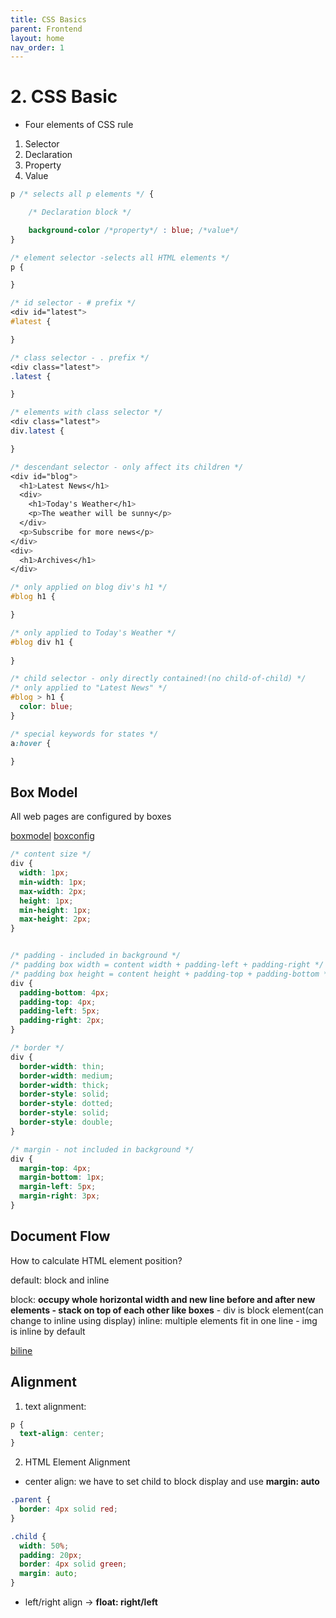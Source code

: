 ```yaml
---
title: CSS Basics
parent: Frontend 
layout: home
nav_order: 1
---
```


# 2. CSS Basic
* Four elements of CSS rule

1) Selector
2) Declaration
3) Property
4) Value

```css
p /* selects all p elements */ {

    /* Declaration block */

    background-color /*property*/ : blue; /*value*/
} 

/* element selector -selects all HTML elements */
p {

}

/* id selector - # prefix */
<div id="latest">
#latest {

}

/* class selector - . prefix */
<div class="latest">
.latest {

}

/* elements with class selector */
<div class="latest">
div.latest {

}

/* descendant selector - only affect its children */
<div id="blog">
  <h1>Latest News</h1>
  <div>
    <h1>Today's Weather</h1>
    <p>The weather will be sunny</p>
  </div>
  <p>Subscribe for more news</p>
</div>
<div>
  <h1>Archives</h1>
</div>

/* only applied on blog div's h1 */
#blog h1 {

}

/* only applied to Today's Weather */
#blog div h1 {
    
}

/* child selector - only directly contained!(no child-of-child) */
/* only applied to "Latest News" */
#blog > h1 {
  color: blue;
}

/* special keywords for states */
a:hover {

}
```


## Box Model
All web pages are configured by boxes

[boxmodel](../images/box0.png)
[boxconfig](../images/box.png)

```css
/* content size */
div {
  width: 1px;
  min-width: 1px;
  max-width: 2px;
  height: 1px;
  min-height: 1px;
  max-height: 2px;
}


/* padding - included in background */
/* padding box width = content width + padding-left + padding-right */
/* padding box height = content height + padding-top + padding-bottom */
div {
  padding-bottom: 4px;
  padding-top: 4px;
  padding-left: 5px;
  padding-right: 2px;
}

/* border */
div {
  border-width: thin;
  border-width: medium;
  border-width: thick;
  border-style: solid;
  border-style: dotted;
  border-style: solid;
  border-style: double;
}

/* margin - not included in background */
div {
  margin-top: 4px;
  margin-bottom: 1px;
  margin-left: 5px;
  margin-right: 3px;
}
```

## Document Flow
How to calculate HTML element position?

default: block and inline

block: **occupy whole horizontal width and new line before and after new elements - stack on top of each other like boxes** - div is block element(can change to inline using display)
inline: multiple elements fit in one line - img is inline by default

[biline](../images/flow.png)



## Alignment

1) text alignment:

```css
p {
  text-align: center;
}
```

2) HTML Element Alignment

* center align: we have to set child to block display and use **margin: auto**
```css
.parent {
  border: 4px solid red;
}

.child {
  width: 50%;
  padding: 20px;
  border: 4px solid green;
  margin: auto;
}
```

* left/right align -> **float: right/left**